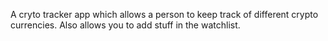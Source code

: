 A cryto tracker app which allows a person to keep track of different crypto currencies.
Also allows you to add stuff in the watchlist.
